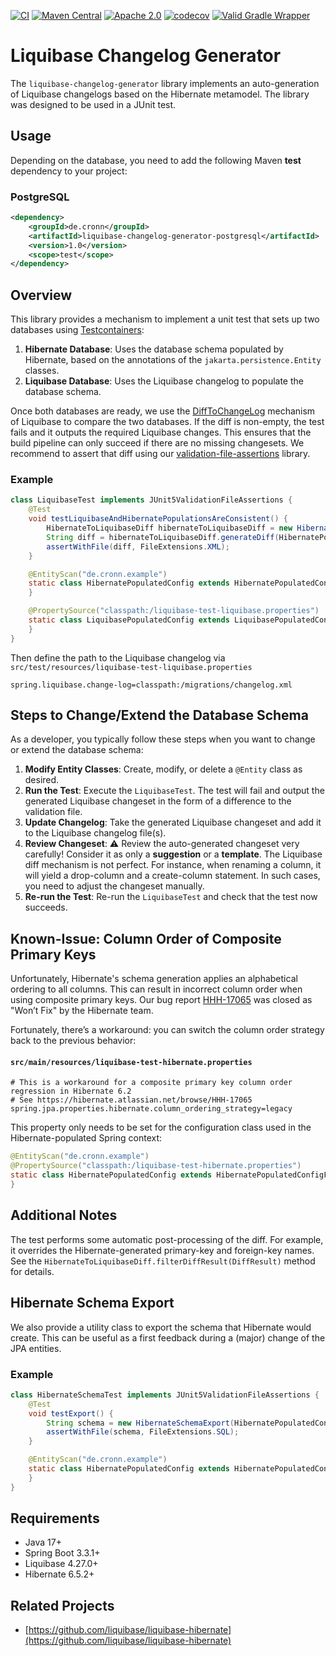 [![CI](https://github.com/cronn/liquibase-changelog-generator/workflows/CI/badge.svg)](https://github.com/cronn/liquibase-changelog-generator/actions)
[![Maven Central](https://maven-badges.herokuapp.com/maven-central/de.cronn/liquibase-changelog-generator/badge.svg)](http://maven-badges.herokuapp.com/maven-central/de.cronn/liquibase-changelog-generator)
[![Apache 2.0](https://img.shields.io/github/license/cronn/liquibase-changelog-generator.svg)](http://www.apache.org/licenses/LICENSE-2.0)
[![codecov](https://codecov.io/gh/cronn/liquibase-changelog-generator/branch/main/graph/badge.svg?token=KD1WJK5ZFK)](https://codecov.io/gh/cronn/liquibase-changelog-generator)
[![Valid Gradle Wrapper](https://github.com/cronn/liquibase-changelog-generator/workflows/Validate%20Gradle%20Wrapper/badge.svg)](https://github.com/cronn/liquibase-changelog-generator/actions/workflows/gradle-wrapper-validation.yml)

# Liquibase Changelog Generator #

The `liquibase-changelog-generator` library implements an auto-generation of Liquibase changelogs
based on the Hibernate metamodel. The library was designed to be used in a JUnit test.

## Usage

Depending on the database, you need to add the following Maven **test** dependency to your project:

### PostgreSQL

```xml
<dependency>
    <groupId>de.cronn</groupId>
    <artifactId>liquibase-changelog-generator-postgresql</artifactId>
    <version>1.0</version>
    <scope>test</scope>
</dependency>
```

## Overview

This library provides a mechanism to implement a unit test that sets up two databases using [Testcontainers](testcontainers):

1. **Hibernate Database**: Uses the database schema populated by Hibernate, based on the annotations of the `jakarta.persistence.Entity` classes.
2. **Liquibase Database**: Uses the Liquibase changelog to populate the database schema.

Once both databases are ready, we use the [DiffToChangeLog](liquibase-diff) mechanism of Liquibase to compare the two databases.
If the diff is non-empty, the test fails and it outputs the required Liquibase changes.
This ensures that the build pipeline can only succeed if there are no missing changesets.
We recommend to assert that diff using our [validation-file-assertions] library.

### Example

```java
class LiquibaseTest implements JUnit5ValidationFileAssertions {
    @Test
    void testLiquibaseAndHibernatePopulationsAreConsistent() {
        HibernateToLiquibaseDiff hibernateToLiquibaseDiff = new HibernateToLiquibaseDiffForPostgres("My Author");
        String diff = hibernateToLiquibaseDiff.generateDiff(HibernatePopulatedConfig.class, LiquibasePopulatedConfig.class);
        assertWithFile(diff, FileExtensions.XML);
    }

    @EntityScan("de.cronn.example")
    static class HibernatePopulatedConfig extends HibernatePopulatedConfigForPostgres {
    }

    @PropertySource("classpath:/liquibase-test-liquibase.properties")
    static class LiquibasePopulatedConfig extends LiquibasePopulatedConfigForPostgres {
    }
}
```

Then define the path to the Liquibase changelog via `src/test/resources/liquibase-test-liquibase.properties`

```properties
spring.liquibase.change-log=classpath:/migrations/changelog.xml
```

## Steps to Change/Extend the Database Schema

As a developer, you typically follow these steps when you want to change or extend the database schema:

1. **Modify Entity Classes**: Create, modify, or delete a `@Entity` class as desired.
2. **Run the Test**: Execute the `LiquibaseTest`. The test will fail and output the generated Liquibase changeset in the form of a difference to the validation file.
3. **Update Changelog**: Take the generated Liquibase changeset and add it to the Liquibase changelog file(s).
4. **Review Changeset**: ⚠ Review the auto-generated changeset very carefully! Consider it as only a **suggestion** or a **template**.
    The Liquibase diff mechanism is not perfect. For instance, when renaming a column, it will yield a drop-column and a create-column statement.
    In such cases, you need to adjust the changeset manually.
5. **Re-run the Test**: Re-run the `LiquibaseTest` and check that the test now succeeds.

## Known-Issue: Column Order of Composite Primary Keys

Unfortunately, Hibernate's schema generation applies an alphabetical ordering to all columns.
This can result in incorrect column order when using composite primary keys.
Our bug report [HHH-17065](https://hibernate.atlassian.net/browse/HHH-17065) was closed as "Won’t Fix" by the Hibernate team.

Fortunately, there’s a workaround: you can switch the column order strategy back to the previous behavior:

#### `src/main/resources/liquibase-test-hibernate.properties`
```properties
# This is a workaround for a composite primary key column order regression in Hibernate 6.2
# See https://hibernate.atlassian.net/browse/HHH-17065
spring.jpa.properties.hibernate.column_ordering_strategy=legacy
```

This property only needs to be set for the configuration class used in the Hibernate-populated Spring context:

```java
@EntityScan("de.cronn.example")
@PropertySource("classpath:/liquibase-test-hibernate.properties")
static class HibernatePopulatedConfig extends HibernatePopulatedConfigForPostgres {
}
```

## Additional Notes

The test performs some automatic post-processing of the diff. For example, it overrides the Hibernate-generated
primary-key and foreign-key names. See the `HibernateToLiquibaseDiff.filterDiffResult(DiffResult)` method for details.

## Hibernate Schema Export

We also provide a utility class to export the schema that Hibernate would create.
This can be useful as a first feedback during a (major) change of the JPA entities.

### Example

```java
class HibernateSchemaTest implements JUnit5ValidationFileAssertions {
    @Test
    void testExport() {
        String schema = new HibernateSchemaExport(HibernatePopulatedConfig.class).export();
        assertWithFile(schema, FileExtensions.SQL);
    }

    @EntityScan("de.cronn.example")
    static class HibernatePopulatedConfig extends HibernatePopulatedConfigForPostgres {
    }
}
```

## Requirements ##

- Java 17+
- Spring Boot 3.3.1+
- Liquibase 4.27.0+
- Hibernate 6.5.2+

## Related Projects ##

- [https://github.com/liquibase/liquibase-hibernate](https://github.com/liquibase/liquibase-hibernate)

[testcontainers]: https://testcontainers.com/
[liquibase-diff]: https://docs.liquibase.com/commands/inspection/diff-changelog.html
[validation-file-assertions]: https://github.com/cronn/validation-file-assertions
